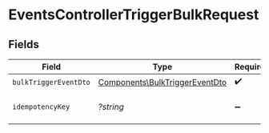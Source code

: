 # EventsControllerTriggerBulkRequest


## Fields

| Field                                                                            | Type                                                                             | Required                                                                         | Description                                                                      |
| -------------------------------------------------------------------------------- | -------------------------------------------------------------------------------- | -------------------------------------------------------------------------------- | -------------------------------------------------------------------------------- |
| `bulkTriggerEventDto`                                                            | [Components\BulkTriggerEventDto](../../Models/Components/BulkTriggerEventDto.md) | :heavy_check_mark:                                                               | N/A                                                                              |
| `idempotencyKey`                                                                 | *?string*                                                                        | :heavy_minus_sign:                                                               | A header for idempotency purposes                                                |